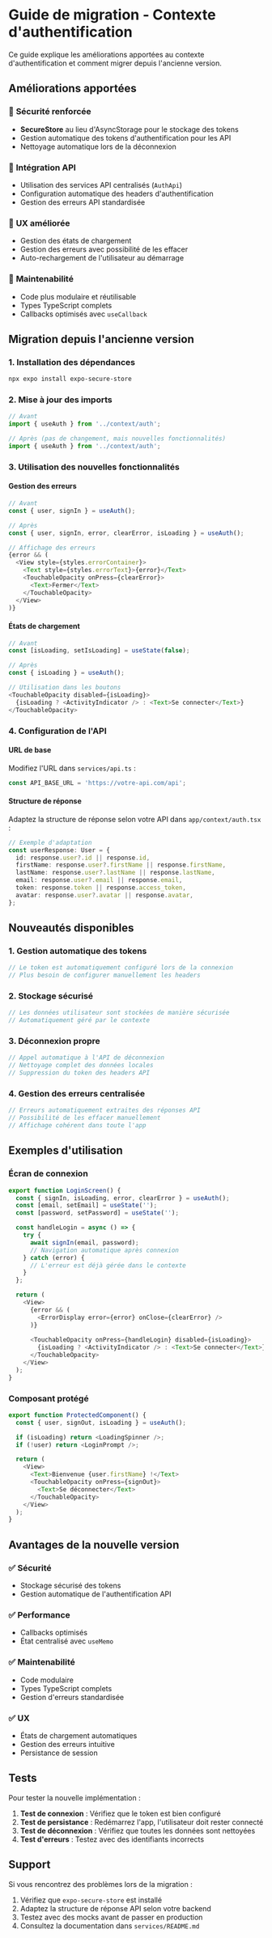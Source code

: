 # Guide de migration - Contexte d'authentification

Ce guide explique les améliorations apportées au contexte d'authentification et comment migrer depuis l'ancienne version.

## Améliorations apportées

### 🔐 **Sécurité renforcée**
- **SecureStore** au lieu d'AsyncStorage pour le stockage des tokens
- Gestion automatique des tokens d'authentification pour les API
- Nettoyage automatique lors de la déconnexion

### 🚀 **Intégration API**
- Utilisation des services API centralisés (`AuthApi`)
- Configuration automatique des headers d'authentification
- Gestion des erreurs API standardisée

### 📱 **UX améliorée**
- Gestion des états de chargement
- Gestion des erreurs avec possibilité de les effacer
- Auto-rechargement de l'utilisateur au démarrage

### 🔧 **Maintenabilité**
- Code plus modulaire et réutilisable
- Types TypeScript complets
- Callbacks optimisés avec `useCallback`

## Migration depuis l'ancienne version

### 1. Installation des dépendances

```bash
npx expo install expo-secure-store
```

### 2. Mise à jour des imports

```typescript
// Avant
import { useAuth } from '../context/auth';

// Après (pas de changement, mais nouvelles fonctionnalités)
import { useAuth } from '../context/auth';
```

### 3. Utilisation des nouvelles fonctionnalités

#### Gestion des erreurs
```typescript
// Avant
const { user, signIn } = useAuth();

// Après
const { user, signIn, error, clearError, isLoading } = useAuth();

// Affichage des erreurs
{error && (
  <View style={styles.errorContainer}>
    <Text style={styles.errorText}>{error}</Text>
    <TouchableOpacity onPress={clearError}>
      <Text>Fermer</Text>
    </TouchableOpacity>
  </View>
)}
```

#### États de chargement
```typescript
// Avant
const [isLoading, setIsLoading] = useState(false);

// Après
const { isLoading } = useAuth();

// Utilisation dans les boutons
<TouchableOpacity disabled={isLoading}>
  {isLoading ? <ActivityIndicator /> : <Text>Se connecter</Text>}
</TouchableOpacity>
```

### 4. Configuration de l'API

#### URL de base
Modifiez l'URL dans `services/api.ts` :
```typescript
const API_BASE_URL = 'https://votre-api.com/api';
```

#### Structure de réponse
Adaptez la structure de réponse selon votre API dans `app/context/auth.tsx` :
```typescript
// Exemple d'adaptation
const userResponse: User = {
  id: response.user?.id || response.id,
  firstName: response.user?.firstName || response.firstName,
  lastName: response.user?.lastName || response.lastName,
  email: response.user?.email || response.email,
  token: response.token || response.access_token,
  avatar: response.user?.avatar || response.avatar,
};
```

## Nouveautés disponibles

### 1. Gestion automatique des tokens
```typescript
// Le token est automatiquement configuré lors de la connexion
// Plus besoin de configurer manuellement les headers
```

### 2. Stockage sécurisé
```typescript
// Les données utilisateur sont stockées de manière sécurisée
// Automatiquement géré par le contexte
```

### 3. Déconnexion propre
```typescript
// Appel automatique à l'API de déconnexion
// Nettoyage complet des données locales
// Suppression du token des headers API
```

### 4. Gestion des erreurs centralisée
```typescript
// Erreurs automatiquement extraites des réponses API
// Possibilité de les effacer manuellement
// Affichage cohérent dans toute l'app
```

## Exemples d'utilisation

### Écran de connexion
```typescript
export function LoginScreen() {
  const { signIn, isLoading, error, clearError } = useAuth();
  const [email, setEmail] = useState('');
  const [password, setPassword] = useState('');

  const handleLogin = async () => {
    try {
      await signIn(email, password);
      // Navigation automatique après connexion
    } catch (error) {
      // L'erreur est déjà gérée dans le contexte
    }
  };

  return (
    <View>
      {error && (
        <ErrorDisplay error={error} onClose={clearError} />
      )}
      
      <TouchableOpacity onPress={handleLogin} disabled={isLoading}>
        {isLoading ? <ActivityIndicator /> : <Text>Se connecter</Text>}
      </TouchableOpacity>
    </View>
  );
}
```

### Composant protégé
```typescript
export function ProtectedComponent() {
  const { user, signOut, isLoading } = useAuth();

  if (isLoading) return <LoadingSpinner />;
  if (!user) return <LoginPrompt />;

  return (
    <View>
      <Text>Bienvenue {user.firstName} !</Text>
      <TouchableOpacity onPress={signOut}>
        <Text>Se déconnecter</Text>
      </TouchableOpacity>
    </View>
  );
}
```

## Avantages de la nouvelle version

### ✅ **Sécurité**
- Stockage sécurisé des tokens
- Gestion automatique de l'authentification API

### ✅ **Performance**
- Callbacks optimisés
- État centralisé avec `useMemo`

### ✅ **Maintenabilité**
- Code modulaire
- Types TypeScript complets
- Gestion d'erreurs standardisée

### ✅ **UX**
- États de chargement automatiques
- Gestion des erreurs intuitive
- Persistance de session

## Tests

Pour tester la nouvelle implémentation :

1. **Test de connexion** : Vérifiez que le token est bien configuré
2. **Test de persistance** : Redémarrez l'app, l'utilisateur doit rester connecté
3. **Test de déconnexion** : Vérifiez que toutes les données sont nettoyées
4. **Test d'erreurs** : Testez avec des identifiants incorrects

## Support

Si vous rencontrez des problèmes lors de la migration :

1. Vérifiez que `expo-secure-store` est installé
2. Adaptez la structure de réponse API selon votre backend
3. Testez avec des mocks avant de passer en production
4. Consultez la documentation dans `services/README.md` 